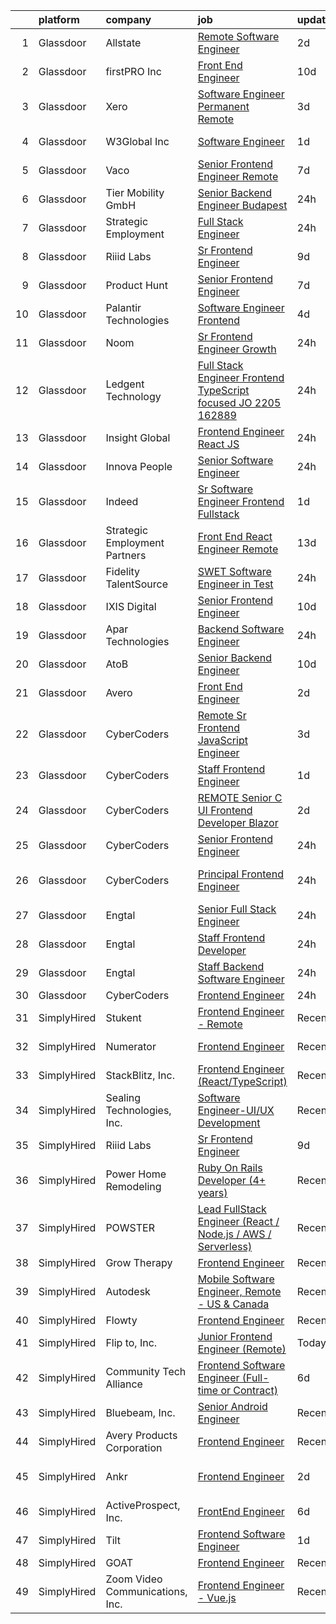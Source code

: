 

|    | platform    | company                         | job                                                                                                                                                                                                                                                                                                                                                                                                                                                                                                                                                                                                                                                                                                                                                                                                                                                                                                                                                                                                                                                                                                                                                                                                                                                                                                                                                                                                                                                                                                            | update_time   | location          |
|---:|:------------|:--------------------------------|:---------------------------------------------------------------------------------------------------------------------------------------------------------------------------------------------------------------------------------------------------------------------------------------------------------------------------------------------------------------------------------------------------------------------------------------------------------------------------------------------------------------------------------------------------------------------------------------------------------------------------------------------------------------------------------------------------------------------------------------------------------------------------------------------------------------------------------------------------------------------------------------------------------------------------------------------------------------------------------------------------------------------------------------------------------------------------------------------------------------------------------------------------------------------------------------------------------------------------------------------------------------------------------------------------------------------------------------------------------------------------------------------------------------------------------------------------------------------------------------------------------------|:--------------|:------------------|
|  1 | Glassdoor   | Allstate                        | [Remote Software Engineer](https://www.glassdoor.com/partner/jobListing.htm?pos=114&ao=1110586&s=58&guid=000001810451d316a95bcf275eb85354&src=GD_JOB_AD&t=SR&vt=w&cs=1_667d8bbe&cb=1653634880633&jobListingId=1007889254344&cpc=FA84DF7EA1EC2398&jrtk=3-0-1g4253kppr174801-1g4253kq8q06h800-f2d9cff2c1f31a60--6NYlbfkN0BLH0BMQoDn-yw6Urt952hBm1JLFZ7WpBxND2cMIOjOqbFVk94wXfJol2fCSe2VsLwB_51w0G0yY_RICBqmWBvdJHnnmZyvV41rdCJgRVTO-WEvZfUBIQeP2N7I0jt6Jfdb-u7TR2lzV80slAujSbU6AkL9BeoBYNIJdDWt2hVEepA6A1Oio6zt6p2Mizyaw3gldUCukIMWFgACfRNidG9RQ3Pa-CvSlSpIAdh292eMmn0DJQhecXAK3tuhyTsECCSliUlQr25TE0DW0a6yXg7XfJoZnbyR6cdugkzZ7-2AlsGYjM0lWvM99MmWttKyDa1iIrwd0WE2LLz43UMYpkQwcn6hIfy1O42O1lzOXlXG7UZ-kFcuLolINfmDS1Z2w01iTARk-QGcU5DKe1tybWa0d4uEfKlnDKp-6WnniIdsWtgu0wfdKyIYj7vvvNHFx8SjMzWVVWminualcVnttE0i8n2ohSnYEy7zbOhRDfxvCHRTCCDxiETiuq_Tts3fY4cpx9fZG52g7Bb1A4VmgVNySZTACngeeCsdk8gi-wm7_Fewtmb788017ItghNpeJ4IdilE_-fHQQ_uKmHdcVCe5WmdpFxpy30B23P8u21sEAJTKH5fBe2WDcckBTlHB8mhBEMrP3eDuTzsp8DDZuhpiwxd8ONDq-xTb37tI2kttOAv8lQR6-H-DQZpuWwO1_9DHNAkfimVwoXgkKvRjfO98Cwe0nL7WpX_ypPfeuutaGV7l0Q8euTBOGK1ZixjFFu8QNYEYR0bdgq_Zq4f3XG9hHH7MT-y69mdjs8H657n3XaTsPEk2FB1rVBEiq9XrYJv_DBLpwzWqavgqm9LmWXBk6MlPZiujeBjFVIsKvmTJto2ekluvc_imeSe50VLB2mYzkT4ov8IAwW1roxqQMUXjfkfQdS2wDMBv1kgEeW_dlcAyzlpxcT5mdvfLstUa_8p55skivF6pzbnvR91SDkUu6RDcvfN9S7bJnobQG7iD07ZbU_ClBWrA4NYLnqbVgSP9FVvz7DicRY1CEFzzPm83Ul5PBSwJ7KCGUXKh9ANn_qa90Il4yfbJtvwFKCDT-UxLF34GMdWq7xbKpdXbdkoVARaz0DLzlzKeNeztB2Ypx_2qOQilKvkk) | 2d            | Northbrook, IL    |
|  2 | Glassdoor   | firstPRO Inc                    | [Front End Engineer](https://www.glassdoor.com/partner/jobListing.htm?pos=128&ao=1110586&s=58&guid=000001810451d316a95bcf275eb85354&src=GD_JOB_AD&t=SR&vt=w&ea=1&cs=1_d0eb1e1e&cb=1653634880637&jobListingId=1007867061618&cpc=8795CF9063CD573D&jrtk=3-0-1g4253kppr174801-1g4253kq8q06h800-77156786e0122ec9--6NYlbfkN0CUiNPx3JJMftrniD84mdXKaxJ3iSjJgJAqzFniN-7X5qfIIbgtbL2t4OMTou7BWJf2MwlHYal03SC4aIDAvpsh-ck1CmW9zciRNcrpHQYa7z9u1OcfrTcuahYK-joZLokKs4VNcLv_k4AoW3cYfjRpWpy8zS7dRdEGPmkw1UTSb-MpuD8VGsvqWCm5oZhjbgtCDicFby8EneUm8onrnAbeSKbxbUH7nCye794p_PDF88Fzpes6Bhh8ryUY49040mHwjRqLKAvgdDSdebS6H1sll_O7xm52AkMGQQMso_XgLjjI4RvpC_MUNT7CjY5Z5bEyHjUVrpgIq16Rni1jRu50lrdZbaJ13pCNd2Fa-3DDEqklHLU_roIryPRsczF1YINUhVlKk7tYeBad4kedUNFeg-KAxYKb67shSijmyMQQB9Og1cWKAxqilZAzm2BcZkwIlS-0Yiuk_fzgOqBSYyu8h-Iw3cFyGkeNaPKnw9LbGmieqigtxRbrSARA1_3ovVo%3D)                                                                                                                                                                                                                                                                                                                                                                                                                                                                                                                                                                                                                                                    | 10d           | Remote            |
|  3 | Glassdoor   | Xero                            | [Software Engineer   Permanent Remote](https://www.glassdoor.com/partner/jobListing.htm?pos=112&ao=1110586&s=58&guid=000001810451d316a95bcf275eb85354&src=GD_JOB_AD&t=SR&vt=w&cs=1_4ed049cf&cb=1653634880632&jobListingId=1007887146274&cpc=56C4EA4A1A191A49&jrtk=3-0-1g4253kppr174801-1g4253kq8q06h800-21556c81f7fd7556--6NYlbfkN0COvs0giDBQSZxCgxtGlP9F2rqb7f8qKMvTQKRfo9Z2aBBfdNwhT-PCbca6Tg6UbeMWXRL_5lF-JiibBcWTZxLcnL0KFh0UYnEDk_rTIg-4dRg9ltVT5V25xiQqmzHHYhOqjb2AE4q-A-D-3BbUMp8-L21aKKsitRekMu4gsqM9LWkig4eArwyZ2s8HYnw_XKGRsLrVIwAszLsf7jymn9CgQp2AhZSpYiZBd9P6mXchoBjanYxbH6pvjeTMAerFHr_TCMlE6LkOliahcMFy1MLpkU6NRaxGnEHfNdEid5ROp4MsbwfjrolUL6LGQzAxsBXixyAk2KgRKuT48qUkZOwRgWxOGi1Gl1AJcWNhAthSEBbiOlxvw1u52FQ-GA9pd2aFZFc2GnDqgimJ5N0500Vc_j_FxH47aRioITY4mGRA9mLecFrvHpoXe2z54hr3rLh0xQXTzlevo-6-D_oTr9DrlBeLI-djgvoI0o6u0ckCd7nuAywAyilebQ2mXCNWht88NFG6QYFEaUzbG48BpUOzHwlqM_0xkuG6zdmzVR2puWiHA4r8KA1i)                                                                                                                                                                                                                                                                                                                                                                                                                                                                                                                                                                                     | 3d            | Denver, CO        |
|  4 | Glassdoor   | W3Global Inc                    | [Software Engineer](https://www.glassdoor.com/partner/jobListing.htm?pos=123&ao=1110586&s=58&guid=000001810451d316a95bcf275eb85354&src=GD_JOB_AD&t=SR&vt=w&ea=1&cs=1_7dce8bb2&cb=1653634880637&jobListingId=1007892565125&cpc=2CAED5C921A5F994&jrtk=3-0-1g4253kppr174801-1g4253kq8q06h800-7e2741ca7e9010fd--6NYlbfkN0DQr0I1mkHTYCHIQl-Z2q2GFo8_WIakD9g7JG9Jpso0F1szWHTNQT333qdHOIIMC5UB4GZbeYJGhCoBN7IknytW2GPAGaC3m2c22zTDKU8Ir7wKW0U9ZU4GBqqQpcIdmYG3wJAg021pgXrgrTUsCiBo_3MyaXbTUPeGpSN793NwkBjbltfMp2Hn0f1RiT_WJSueypJVuHelFHabXMrL93uKOtfNIhYFRv3WD033MAnKj2_zwOj_OuaeQNS_-_Fl7FEVRxiKDLIFUUJYeXzxPdudgyYSHsVX7iQG8W4HOOWZVDKWmRSE0u409YdpSaMzY8KEdZ8nWui5Ghtg1WMBj_lIaMykVCoEZoXp1OAf7O_4GP3DFFBjHuafqYyjpE9N32-wPIu-bxDjYMqmvbJwLHw_4RTrmbFSN4qLhqu7Uzqoj9casWGueKWXroS03XaMJHDdFBOrhhJNBeG7FCaLvC1bHIYvbl_isOGaGPFWF4mDWIm8VlRS0H238St1UDHVuc9lAw8kQNeBQ5xzvwF-84VDDnYz-NCcepsi1LsyZ7h0UW6vXmkCnzrtP3dBFg5zheZmqZG_d2a7zw%3D%3D)                                                                                                                                                                                                                                                                                                                                                                                                                                                                                                                                                                       | 1d            | Cedarhurst, NY    |
|  5 | Glassdoor   | Vaco                            | [Senior Frontend Engineer              Remote](https://www.glassdoor.com/partner/jobListing.htm?pos=129&ao=1110586&s=58&guid=000001810451d316a95bcf275eb85354&src=GD_JOB_AD&t=SR&vt=w&ea=1&cs=1_7e0d2900&cb=1653634880637&jobListingId=1007877076856&cpc=654405A9B1E0A9F5&jrtk=3-0-1g4253kppr174801-1g4253kq8q06h800-ffcb0b422c148dfb--6NYlbfkN0D_sybMACCpf9B-677oK5j6rPldVB6BlrVvFjO_o-GJZbzuF-qh4PxErFUqfUsv_6vc_ROHqxjf6WJLcAFSYUUSRZMnkgaZDQgFHSkYswg7VDy_dNlHXA99qapwedf-6dat3zBLjwa6_a2_iJP4K5ciImKKUw59ZhzQD2JrmMrJNN1ajMcZue21HkP8InYk7LBVAAZR1vrEX_HbTAHQ_g7_ZLxruehhiZ27MeTrh2DFxSZpguVAuT4_l3r5jhKyvVZur5nsLk0ab-taxYIkx6YK7QHbkkHJjjpFXsPKXS2-XaQZP-wXox5jN38fKfi3TDLP50jmz4o_ptkot5N_iFUWzQgpyOxzRb-2U9mKkq96JH27iQw8vaXECM6AI76v4VLRajmtuiJ26nnmP9Qs_GIC_IVrHJSp9aGaTYrGv7FAvLn6Gn9KcWLjqvkVGM-cQIfOqhOS5Fj4nHwW0pBHvai6lfd8FyhUX1ZRMP1ZRKbWb9KMl3cmNC5U3-gisDT_V_7vldQhGcRNMzXlT0FwgbivURflnK9StUPPrTaSm6lYlw%3D%3D)                                                                                                                                                                                                                                                                                                                                                                                                                                                                                                                                                                            | 7d            | Philadelphia, PA  |
|  6 | Glassdoor   | Tier Mobility GmbH              | [ Senior  Backend Engineer   Budapest](https://www.glassdoor.com/partner/jobListing.htm?pos=106&ao=1110586&s=58&guid=000001810451d316a95bcf275eb85354&src=GD_JOB_AD&t=SR&vt=w&cs=1_8b1f97f8&cb=1653634880627&jobListingId=1007894582174&cpc=AC285F3A3ECA6BB0&jrtk=3-0-1g4253kppr174801-1g4253kq8q06h800-8987802aca0f5d91--6NYlbfkN0B_tOCTaLK7pkSv4KMSH0_Ee1gDJXJCRwxGY1FT9VtS2Wh_1GheLFkjGLq78LwEcGMcZ1MgJHJnszmTJn9nhQf34TcfXtvmcFJ0Y_RnJi41K12M9PWYE_Rk82Nt6kg0X26kHEB3Zz6fCKqd7uZeyVHKcm8e3-OS2DvK3UY7HfrjdHoU2DDF0AwuxeAIacKzUpQHuRqryIBiUmLNPqCbMzcyGYC-FasG4_2cIIjU9VGvpqDGMkB70yg1JFPmGQdZB-pRKhpZHawjCJUTpel6diGvTm8bgyXXW30cPWPax35LSqdH6hbwUI4MZu_C0628JPWscWmv4_eU9HuQC023L6iX8ZRKOLotPvV0AlTwVbS_ICMlkrc63vNjAVBDWBr6kXs97oDW39z-v-7OKJHgEEwj2k9S9cpl6b_8MrlLXxfE3gIU3oE87jMx_8Nhk_48tw0LHo9X2zqn0KmIrfzXLQWwAGJWEZhY2wh2o7jhYEl99A%3D%3D)                                                                                                                                                                                                                                                                                                                                                                                                                                                                                                                                                                                                                                                         | 24h           | Remote            |
|  7 | Glassdoor   | Strategic Employment            | [Full Stack Engineer](https://www.glassdoor.com/partner/jobListing.htm?pos=110&ao=1110586&s=58&guid=000001810451d316a95bcf275eb85354&src=GD_JOB_AD&t=SR&vt=w&ea=1&cs=1_3ef97786&cb=1653634880633&jobListingId=1007895992253&cpc=853DEF62E69EE75B&jrtk=3-0-1g4253kppr174801-1g4253kq8q06h800-ecacca16d95da1c8--6NYlbfkN0AmJvK-kzliX9ngpBL6C213C44xp_nCN00t5xNVdbFNqFD-6lPxeDr1CCZGNGSSTfZLXzl6qaAAQqwYqV6VaInT1fjRTsOP0Mc7VVQVUiQQCaqccLytBdZxqL6aMFB75TI-BtHDW1Anrf02MbKSmcnxepHkok4tx9ZawU76FUTGug8NTzBmw5HJx9XiDKoir48ElzCePSSVcScnWhaXQ7yhot2XItrPC9rEFTHzJjZBzQpDRQk0H9W20psRQuEgpvtU_JbeYIQsLCBz3F42WGJVT2R-nrDGVEUe-ylzz2_VtbIQp4BGwvxkEtjH-t-yaqshZDqZis_vWfZsgetgXNjrGScCWqgsS4s4e0Kio59xc6R7I4vDNS0rbwYpaKawae1ms3p5mCP8YG7p4koiUeRjF8GmI0vNTDkAQsIPCCn4zq43fmyeHYeq7P4cds22M8Bjtv4ePMBBsMnsnIFfgqMDgJAWNmd1pBpbvFzhx-skbYR6DKWlYIaIVg_OMGfaWwstZfBczr7QBg%3D%3D)                                                                                                                                                                                                                                                                                                                                                                                                                                                                                                                                                                                                                                     | 24h           | Remote            |
|  8 | Glassdoor   | Riiid Labs                      | [Sr Frontend Engineer](https://www.glassdoor.com/partner/jobListing.htm?pos=101&ao=1110586&s=58&guid=000001810451d316a95bcf275eb85354&src=GD_JOB_AD&t=SR&vt=w&cs=1_5c9ecf1f&cb=1653634880626&jobListingId=1007870526720&cpc=5F003D4E935DF3EC&jrtk=3-0-1g4253kppr174801-1g4253kq8q06h800-df9aa47f7b868d93--6NYlbfkN0BBwaTpmuw6sx5vrDbVpXx3B6-31kMUwOvN3rml1pmz75xrZAMJJCcdxkqXFEKemOFA7lnuyvVojKvSSQzUW6k0R9b1S5kAdkhEQuASWffK1zzsw5D4JMBB8C4RnQBajdx1GAvSD_9bkLsRu6nd8jhprPgDmc7VnXmW9Gid3sMOGSB9yMPmEbs2wDWD0zhS6Iq_lyDv8OT1Fni5M8i4dj659OT7eG50ap154Ij6rid92xvMhd9qBnVKnSSp2ONxwvsxoW3XotOqjMtmkDtyC8afyfefYubbIluSUNeu9tQNrSEqIQLrdC_gmxGnwD0FMDynPipigtke1AlwDIjBeAqNkRu7mtdm5tm26jXcDYcAEojD0Mtb28dJQMhV3I_ImcSqHVF27LXIDFJF4fgwD3y4re4-hpcFm77NNWx9zRHqCuPxlfckjoMpKF2QZdVY7TN79ZASYJjTFeFF6Jj6sRqTMM4_qQ7Xzh0eiEMuAGgioBhXRgvpDACguR1C--kkjEx1Ljut81Bih1cMxeL_aQcaDW2MBX6YhJs%3D)                                                                                                                                                                                                                                                                                                                                                                                                                                                                                                                                                                                                                       | 9d            | Mountain View, CA |
|  9 | Glassdoor   | Product Hunt                    | [Senior Frontend Engineer](https://www.glassdoor.com/partner/jobListing.htm?pos=109&ao=1110586&s=58&guid=000001810451d316a95bcf275eb85354&src=GD_JOB_AD&t=SR&vt=w&ea=1&cs=1_17fc3faa&cb=1653634880627&jobListingId=1007876317612&cpc=CBEBA1A9D941894A&jrtk=3-0-1g4253kppr174801-1g4253kq8q06h800-d37fab7792ee41e1--6NYlbfkN0A67EbyqQZ2m7633xFuWhEzGHB4JWu7JYf7ZqKJexKnq-yfaKCWVo1i9qWPxJ9nq9zj5vaz0CeUgC_lYqFg57GOzecdFsdPG8butMdUUOUAMmAZbYvFem2pzRLPTPBURmNx49bbAgj1FjnU4fsPRLY54n9HlDnu1uvwv499DtZ63jjiH_7pn5Qq7MlQ966hjf-fD2AI5Jbdw8aewU4eJcCy8a9ZSrlxoA6LKWLlM8d8Z2IU2z6tx0V2CeoiUf6KnnU9uVPRo44suA8Qslhufr7NNvkYfLUrCows_z-e32u4D9RRgBTqi2gQzLTt6LwFmF_R5aJA6cTpgsh6kDRbbe5LCQ_ngKtevskaufL3w7N60fn-uMePdeHsDZYXyJojcqGXGuCblX7LJe86YAio9CHXhSwuO3zkPE0UuRN-hSDoqeO6epEkCN8BNV8rD1zWgEmsypBq-iw5Tz5d5BUpvuudeX2QTIw3Q90NQspIdQVFC7SCBaywbkSbWgW3Sq4n0xFXh8S2DOJjQA%3D%3D)                                                                                                                                                                                                                                                                                                                                                                                                                                                                                                                                                                                                                                | 7d            | Remote            |
| 10 | Glassdoor   | Palantir Technologies           | [Software Engineer  Frontend](https://www.glassdoor.com/partner/jobListing.htm?pos=108&ao=1110586&s=58&guid=000001810451d316a95bcf275eb85354&src=GD_JOB_AD&t=SR&vt=w&cs=1_0a3e76d6&cb=1653634880627&jobListingId=1007883541475&cpc=C891152315FA1AD8&jrtk=3-0-1g4253kppr174801-1g4253kq8q06h800-273e9f3b14656abe--6NYlbfkN0Brd2bbJv--kwJLf5E6dthOUocw0FyT9949Kzz66cUevmgVuLUFWYj_raqBL5h1rfYkiErpZpI7bA1Th-KP8usW3q1g83mxynqpfK6Hm4UmS0Hlf_vbKNtIkRuuh_nk5dOxOzBUCV73bu8K7Y5-ZwfWH82C9EmFyhhxSYtxZaTrlZmcZP0BgrCu0XKoNzaEuX2-w3PV144gZ-Z3vgtxOUv_ln4lTeyLHhnL7NS7rXLh54y_0PsLT_RrIOcCaV3QvTuiy6x3iIkR7Ro4UJhMvU7asrODH0AuXKM0ygN7bMUh2in9rVBLFyp1_-vfTr-y1W5MkZQqyBDIMX07qfZ4bErx21neQrOxxbQtZxqnK0p-dVM3QgKg63wzwCxPXEkS_GNJE7JbKSgQT6hfh0JUkqnF2Xuks19SgI_hdZXfveCIzsVnpxx5EgRo)                                                                                                                                                                                                                                                                                                                                                                                                                                                                                                                                                                                                                                                                                                                              | 4d            | Washington, DC    |
| 11 | Glassdoor   | Noom                            | [Sr  Frontend Engineer  Growth](https://www.glassdoor.com/partner/jobListing.htm?pos=102&ao=1110586&s=58&guid=000001810451d316a95bcf275eb85354&src=GD_JOB_AD&t=SR&vt=w&cs=1_a5433b2a&cb=1653634880626&jobListingId=1007896003521&cpc=5075878B7C32FFAE&jrtk=3-0-1g4253kppr174801-1g4253kq8q06h800-6abf2f76668060da--6NYlbfkN0AjMFp_ezpzrHLr4sq-SQAEo_r3J9ONvXwdD9Yq9WI6NaOfd7x-P1oK_R_ZHsHJfudtcRkcb3ryY3xnQMs_Ax2zrt_5k7Kol7Im0RtTQXKnXtOWQfVvhw_9f_eurmI-sOrYp699l-S29UT0olENv6CPBKTb-ubTyoG2PPAUxtZRT01YyeY2I9hYsmtu6KcPwl9Y8VyD9JZFUnPc6sHcytC8Ogmnx0h-HxUNeHcSYQL7w2K8ldGrAdtfq-wYzObMR7Gy8wGSEiyJWkcl_tbokUTkWHXgud-fEBlGC2CB4Q-MX2NMP3altN0we19EbhzGXC51afj7ZyCZcdsxCugYjEB7e9Wok76HqcXCGrkreQg7HaaGajQU6G1_QLwkqykBeRqm7pTwfaRiffRu0kmfQDIErynOYIN14Bcmskv5-XIbKyih2-BxbF3qK-C81GQ9tGfBsF8arGmcOyX6Qv_ATsxGS99et3Fwi1awEZzA-xhSMvOHRTgmjXxu__4XU0PseNG17LAZJ06-IptvLrFMwx963ge6HdBqqgzTl7dk-DIxZJx3siZzhnNXKQEf-0rGIzhjjMpTLIv6ns5zks0UA7ONEy39LXRQUHOOFTT3BYlifW8rsp_Z_pAk43yE4gKDxB2WhhbrbAL7tGydXRi82r3FJIpwcyF1RVpSAhIalTVs6rZckczEymWa4Vt7DZ_JlhbmnzTMaVeS6qb7QxAn_-RXQG9a0zIYoVHUwUj6Yu-6-DqZlAaRzDjafeU-P1WWvJKNaPwY9YmtZ8qmS6UCfC9XulFvjU6nl-vbiQurjW8fZCmsmXa1vy6oOpXDwfg5ur6x40ZUPvhHbfWe4_SneiI4bMYR1ItrZ50_ASblsDKyug%3D%3D)                                                                                                                                                                                                                                                                | 24h           | New York, NY      |
| 12 | Glassdoor   | Ledgent Technology              | [Full Stack Engineer  Frontend TypeScript focused   JO 2205 162889 ](https://www.glassdoor.com/partner/jobListing.htm?pos=117&ao=1110586&s=58&guid=000001810451d316a95bcf275eb85354&src=GD_JOB_AD&t=SR&vt=w&ea=1&cs=1_7f6a307b&cb=1653634880635&jobListingId=1007896019402&cpc=7F6F94E2229B3AB5&jrtk=3-0-1g4253kppr174801-1g4253kq8q06h800-0094c492417deb93--6NYlbfkN0BhfrGGbcblirJ0_oD-V1jJ9SBvie1turFDKTAe6KCgNxcglQf_GDNs19Mxti6n_SomZBeVtJLAEyB-LXZLMRP-gruAUIwUdkPDU_9rSi1DZjgkrp4fVR2uFb_h6dHEwpuGP8p1TyvVAzfUG-2L5cPLVoqCJx7VsvOFmqDODnaKz-hCEU6Kw0RTEv6RKe2TbeZjlrsf3Tz133PKlTqaXjvlfGeFyfAlJDl_49_BQ3m8XgH4prcQzn0Lln20bR-8YjRbDbZYXssRKi58LMk8Utk8MVw1f2vDrXAC4WNErAInRk11aM0MtWnNBkIBqDT-_iti4Sm8GOjj0S-EhbB9-54Yd27DRxsB2t4EUAR5Ov0zIAomIv_vs9WTgq9sf04C1W-xrBZKbggF5yNR0q8PVsueczPmRZKxXtob2xbiqv-ciZxESXoc11Ey1SBPXJ-lyZ6ycziYo7lXTXaUFAOO07R6FhT9y6V9Rb03CITAgTf9vPO-zFRRmX5gCMepBqtv-YZ4WNeo2GNlm14v4o0B9UbRnGG6WlfDLJiMEsxA3icdDUkHP3mbl5nJ--TniGpBXJ44nJyRAgvekYEEZ5LTF81-S98x2nCz39S4p-EkG9oLcE2inKjfnmXU6XFxZq_hMZOWXr3r2V_l70bOwamvAWJv1QgyrvMT2AsuvxMuORksBwWfa6ODjrKEcfvcB91e5Mg%3D)                                                                                                                                                                                                                                                                                                                                                                                                    | 24h           | Irvine, CA        |
| 13 | Glassdoor   | Insight Global                  | [Frontend Engineer   React JS](https://www.glassdoor.com/partner/jobListing.htm?pos=122&ao=1110586&s=58&guid=000001810451d316a95bcf275eb85354&src=GD_JOB_AD&t=SR&vt=w&cs=1_23bec47d&cb=1653634880636&jobListingId=1007895490998&cpc=BCC169F53084E245&jrtk=3-0-1g4253kppr174801-1g4253kq8q06h800-e003b34348cf136b--6NYlbfkN0BKkHZu3wF05EeDimN_p6sYpKCMArvwa95YdH7UpkaBCqc7l59Erwqco_sRwxDtL_uikzL5-BOUHwoN50uibLVVa3F9fQKvE5k38xMiulybiQZddA_sGpjlS7RKqsxCXYiz4LsNOQM0M_owCDtwIQ4fybGoVnpJZi5P-7eFkgay6OOUl3cA2hSmU5Zf6gebYdgGwgPkq2Xy2kDkOdchiauZVoAMyKsYqs6kRdrZ7g43TCeoA_64NkcTa1pO1UPVmkXE8cvDCPtoReII_K11w2-eDhkgA8RriMT6_NK7pA_0kEhUUAHcXUs1PDoQgRNoK54xv01Mp3ezRiJGZ9iB4Es3eIkLyyTpxsqR4r_q9o9rFc0iG9BzK8Q_Zalb4PT1N-kPmdbn_EhxNwxzZu5a5jFN9JhE6STopadKrK_h4JchT7-92IoLtAHBi1MapMVo0Q8GFd-ezixjSnnVKOiDyFiAP37fRbC0NSm9WFivXvmHr0qm7NWRt6lK)                                                                                                                                                                                                                                                                                                                                                                                                                                                                                                                                                                                                                                                             | 24h           | Lafayette, LA     |
| 14 | Glassdoor   | Innova People                   | [Senior Software Engineer](https://www.glassdoor.com/partner/jobListing.htm?pos=103&ao=1110586&s=58&guid=000001810451d316a95bcf275eb85354&src=GD_JOB_AD&t=SR&vt=w&ea=1&cs=1_5fa14728&cb=1653634880627&jobListingId=1007895913902&cpc=4AF433014564FFC7&jrtk=3-0-1g4253kppr174801-1g4253kq8q06h800-8a430699014632a9--6NYlbfkN0CXiONNOVKsCJpvAV6khX5UFRrBBSO2ryTT58yNVr5zFOSWuQeSwaySXN1Uuh1T-gQpO_ZxAztr23G-arj7LrbM_MY7N6ugAWknT3zYU-N0cw-ec0EkX-QoYaKpkxojlYwvnXZu1wYzi4ps2gRTjxYS5JrpBDq7z78YbwXDri6Vw1djJqaAq91yinIbRlDqs3ucKaVS3tKQGXRTetf-uLiULWXYj7CRVcz-Y0fmdRCGkgwDQvW1k8TQlaPwnjqE0EPgofTwYmCXRSbvZamcwdDaYeEaMQF-RXvBnSPmDLWBGSUoJZHo4HabnPTHBBdnjuRfSJ3IkklSFofwO5LeMtfY2Ksph-U-mIZ6Rj_Kr96cgOYlR_idWayfjxV883gabxixFI2IksGxVaj48Wv7Rb68xw3nA-nO-BZT7thaDGEHCQ68C1LgbJJo9T9Vw8__7t6DOi6aw2G1xyByJnVHdFJG709G_xh7mnpHOTpU1UvWYYtgzgr9_3_jj0LiWrBAkqjod9100BgM0Q%3D%3D)                                                                                                                                                                                                                                                                                                                                                                                                                                                                                                                                                                                                                                | 24h           | Portland, OR      |
| 15 | Glassdoor   | Indeed                          | [Sr  Software Engineer  Frontend Fullstack](https://www.glassdoor.com/partner/jobListing.htm?pos=105&ao=1110586&s=58&guid=000001810451d316a95bcf275eb85354&src=GD_JOB_AD&t=SR&vt=w&cs=1_1b5ed735&cb=1653634880627&jobListingId=1007892821943&cpc=9C4F014304452074&jrtk=3-0-1g4253kppr174801-1g4253kq8q06h800-76a698bcde12b914--6NYlbfkN0CiRNM7CVr8YueLFKlzwbFWI0o7IjV438l4sVrvKZ0flpURU_mqoI8E-VxPfg2eTCHghs5O2xwuouG5LO-8D8T9rBYER732dTa79YUN6E5HKSWWWnoDy29onuqxwp7eqUbfBiO9TW3yFy9J0zr1cttwfpbGItLC3xJiO6kdUG9yk0-0VGIJvEUKCN92hTcPmwbak-Qr3xgWhq79G8tHAc-CwvmtUkOdJjtwI8HgK9SNPmdvbc_p3fvW1LxQ_8UniE2uNiEVzQZnJW6dTeJgQwh1qIAU6tY_zX_FtmbaWzFh6YD6EcETS7y_OgVa9ZpqcZ-BbBMx8kdjzRPBywhGHbCLmrEXUU1zsNtAtKhks39pJW9Ibh1d5l7k1LrirZAhllxz-XYAqPlDF8YKbsIci8EjOKqaXSOmYnW0eVaSjH7MnnzK4605v5cJ_4Dbq7FKK0exvaxp_d4DpDzjkX-9B8vc0SnK31u-0D7FPT3YwNiLLgjiUkKp58E5ygQII9U52I-nvddmSlspyMny1yXdnG723IjnTilJRTg%3D)                                                                                                                                                                                                                                                                                                                                                                                                                                                                                                                                                                                                  | 1d            | Seattle, WA       |
| 16 | Glassdoor   | Strategic Employment Partners   | [Front End React Engineer  Remote ](https://www.glassdoor.com/partner/jobListing.htm?pos=124&ao=1110586&s=58&guid=000001810451d316a95bcf275eb85354&src=GD_JOB_AD&t=SR&vt=w&ea=1&cs=1_55be5e8e&cb=1653634880637&jobListingId=1007861334616&cpc=723ADC3DFE402989&jrtk=3-0-1g4253kppr174801-1g4253kq8q06h800-891b062ba8ab788c--6NYlbfkN0AKWvSE4sqLrvmChH3oy7SyLhGz62xmrQXLRHvtrs5R_V_scvcCkW0rvPwzkXppVs--LjUgXDSZIBcnCpX2Sh2BSe6azk0c156ve8-xpwtsdyLVn43Gir3PWyCZSEZmRh7WK13L6X68hZBwvEQj1Nf_vKGchvi21sAVYRFw16HqR6V3JPfVpYDvkd_oP0k64dNnUv1H4Vcbx9qNqfJi0RGuOZJeC7T7PNX-brjTDBBIZL1iEFj-xaTdCdm0l5RmTubGzLmpElHgn4ohR-1izDHe-1qZAMtedH3pPuKQnyVWiNERRL3Yy-d1LPmhWjHNLeyj3uuv8P99qk0AMZYGfejYWE_8CdXqD-JB0jMIbFxJ3xPCv4LcCe9JMgtRxV-Jlgq4lfjtnhbjYgpsEDywmtRAoo8V53l-14P3BNdgqy6LEYyPm3as0tjXcspTZQHeGA2AUbWmVaR-YVGsQEPZdFqDil4ulu5VwATnPmxay9JNPiiC2xSUbCMj_KKGLT-apT98-VBMINyDzw%3D%3D)                                                                                                                                                                                                                                                                                                                                                                                                                                                                                                                                                                                                                       | 13d           | Remote            |
| 17 | Glassdoor   | Fidelity TalentSource           | [SWET Software Engineer in Test](https://www.glassdoor.com/partner/jobListing.htm?pos=118&ao=1110586&s=58&guid=000001810451d316a95bcf275eb85354&src=GD_JOB_AD&t=SR&vt=w&cs=1_8e5c1fa2&cb=1653634880634&jobListingId=1007894595269&cpc=545C0D17DAD7ABB7&jrtk=3-0-1g4253kppr174801-1g4253kq8q06h800-3c331f01b566723e--6NYlbfkN0AoYXfdOe7El6-Ykny_IbMrQLc_ftZ75MJybi-dJXWXjsCzoyCJRRBVlF9fO0cfHB9IBwyP9dMPuuQ5f9Jw7HGUSYsa1FPIfG4sMkHjYp4tq1zr2pkgc_I9MIQVvK0NUzbPeqIbhVQ-mHMtCFObYuVnCngU99MzQRL1hKj8IllUkotTyqKTjcciRWqp_HvVEx_-c2wEgKW9dAWUvqmJQf3Goggrb6eCv1rTR0shIGhfBl9WG30JDGLH8rE9_yVuQrgC4hFs9OQcsNtQ_lucXhbuYfwPd0rycyiC_JIpmUNw_MXdszeH13Lsfv5g2w6T8XWJIZUnhHnMRIg3IRGt5nkSm9Bc8tniCN3Ohy8cHfcs6EoKzhgZqJVoML5f11v4lmyNTysy_l7K8CjqFF-Fl1NIs6kVlF_i3oIBBxJteT-ECfxywChXWKKnyAv2ZQKB4bohlWZG_5lxQcVJ8WUZAYrt4TELrngNvhlYJ7dGqYCLkzTL_qgAEIhgrJaPDBNmbZKuXkcHhERmxg%3D%3D)                                                                                                                                                                                                                                                                                                                                                                                                                                                                                                                                                                                                                               | 24h           | Jersey City, NJ   |
| 18 | Glassdoor   | IXIS Digital                    | [Senior Frontend Engineer](https://www.glassdoor.com/partner/jobListing.htm?pos=104&ao=1110586&s=58&guid=000001810451d316a95bcf275eb85354&src=GD_JOB_AD&t=SR&vt=w&ea=1&cs=1_fdc2adbb&cb=1653634880627&jobListingId=1007867007481&cpc=3164FDD6030E246B&jrtk=3-0-1g4253kppr174801-1g4253kq8q06h800-d7a142f088d18863--6NYlbfkN0C9RNTYh2QLXW3AYe2B6pfxMMDG5gePrby8-GaGriTXysqbDvrk3QK8qHwhugIHaB-zDD3fAJ7fIFUhhgfIiSXVHf7syBfbm_FVjSoCKM-GCp30pirEEod0EIyOiSk7zsPpUziRZXVtJoFvm0yqVu0KPQZmnrKyvh6XUORLeVKQy-VnEpJy3D_GrKLQ58D1brivWfLNxhaJTqRphxZR4ExjEVxYa1DvMeGsOFgj0Ag4jie2aSB9Kv2xHbhiE2eapAPkD2rzfGkKyLCaBZg2fwXajcIl2mJIKVRQ0rJRiAqsWiKtgFzLa3iqsfhPvWU9zpuBASvQTSk5TFLbCtnmvJ7UWzcPn-hRBanzbTkSy55qtPTFZfhFBwqDYgsPTCO9ud2_PrC0g-TZZeKzku7vERmOiumr9Co9QIanA9FDeazQ0PEqmcWntJHYV6T4QrfsSLj-Zhnd7bVf_ibC5DEnmP7cIXBpjeCmr9WH2e_TWq6sm1mCIut1_Odim1ijNSA52KsloFRoIYwrUQ%3D%3D)                                                                                                                                                                                                                                                                                                                                                                                                                                                                                                                                                                                                                                | 10d           | Remote            |
| 19 | Glassdoor   | Apar Technologies               | [Backend Software Engineer](https://www.glassdoor.com/partner/jobListing.htm?pos=111&ao=1110586&s=58&guid=000001810451d316a95bcf275eb85354&src=GD_JOB_AD&t=SR&vt=w&ea=1&cs=1_aa6a5069&cb=1653634880633&jobListingId=1007895526243&cpc=723ADC3DFE402989&jrtk=3-0-1g4253kppr174801-1g4253kq8q06h800-26429be8653fd882--6NYlbfkN0C1Dpw8Rhu77RscEVOinG1ErqtJRJRqfU5OzMjV_FWFa_ZWy2GFhL2ZMnol1uMrhJLqbEvTu_S9LlmlVkdkyf7h0aiiAcjxpIOc2ctuH1xI-2xDu14VUbpejGRLGKnxZtn7O0xSx8i8PgEX_6tVLRGYQAWyA3BXLlevMfZQhUYOx-Da4y1L2_qJle0lPgbi8CMhNrNqTLu-3y__xvvnOya22yfqCbugaCS3x0mSMpWvRJUVMnqZb3jm3N9Fd7buzdRkBzi0RnxvXZH-Z4cToycxRnJEct7A0kYVD6AkqwU3cXON2mmnX30gWia1BIKrSN0EMu8jvd-2ygZoeYhKQNMQ_UHLKla2LdHFh2z6Wpg_4wQUKYd7h9HM7dg8oqmoQ3_tZmBnNL5H0glMub8mv5bo_hdrhnqXUV52A7zdnRoWnVsX6YMhNfG7VOyMgfONvNa3GsxG-VD0g3WLBhmoaxLicqAb5ScknVJJtzRtAj1gWRmVDg9QMy3fTI7tZFYT6TkfUMJ0Bf0Ecw%3D%3D)                                                                                                                                                                                                                                                                                                                                                                                                                                                                                                                                                                                                                               | 24h           | San Jose, CA      |
| 20 | Glassdoor   | AtoB                            | [Senior Backend Engineer](https://www.glassdoor.com/partner/jobListing.htm?pos=113&ao=1110586&s=58&guid=000001810451d316a95bcf275eb85354&src=GD_JOB_AD&t=SR&vt=w&ea=1&cs=1_c75b2309&cb=1653634880633&jobListingId=1007866686558&cpc=A938E184CF850189&jrtk=3-0-1g4253kppr174801-1g4253kq8q06h800-36ab298882b15723--6NYlbfkN0A67EbyqQZ2m7633xFuWhEzGHB4JWu7JYf7ZqKJexKnq-yfaKCWVo1iD-yMWIZE8ZWpZaZdWuuYaUy2wGT09bwDYxE6Fq52x0FSQ8OGuzmdGxPwhhllJhdhWwHTUs6eWivyvv775ya4qH1Qlp-c_wyISRkTeu4t6VUmr9pnpmhhdJ514i-F_cXIfiOBWHdafBm-ZGmx37fpxMn-OsI_lr00S6DS1FOWybKZEi-Y-7wasAU-gihPtm58j6Zu9AKdhvEYRQh01KymBaHvJhKOzFTzoYHz3p22Bo4F7YNK6heVRLNvLSnIj4_TwIRxH_wVGZlo_usKyZn4FhSKOwXAtIpFTNNp_ffVE0d126Y-9E0MOVJ_Gc9fwYNJK3GoLkFByKZb2zGyasNkVJk-0FvXMwQqZH4Vhewx2b1tPU1E6BzHkfCPP98KSbwsit8nXdmoRaDV2MdR0ejHHnX-es8iEJJQPHOfmw1GCPr_uPdiM57hb2nQvE4uljS8k6Vv7l31q7rwECo7V08RrQ%3D%3D)                                                                                                                                                                                                                                                                                                                                                                                                                                                                                                                                                                                                                                 | 10d           | Remote            |
| 21 | Glassdoor   | Avero                           | [Front End Engineer](https://www.glassdoor.com/partner/jobListing.htm?pos=107&ao=1110586&s=58&guid=000001810451d316a95bcf275eb85354&src=GD_JOB_AD&t=SR&vt=w&ea=1&cs=1_cbe6cff8&cb=1653634880627&jobListingId=1007889206427&cpc=451933188B21919D&jrtk=3-0-1g4253kppr174801-1g4253kq8q06h800-4191c9525df1b341--6NYlbfkN0AA9chliNx5rWKKbiIv082fEm27pTRfVI6fXGU9QTVHsN3ALj3C8fadenqNp5BGkG9TDOdusQsVgW5FS1WaE0B9uhIRoAV7PIaGWyp2MR-oeiXIaiInV5V3EYJZiXV58rSlprSgflrl2uoGUIl4dnKugLoACecWXvC5-a1KTmzPlLL0NzKvnIcMTsusbuE5wY5DtWDwXDrLLosvUmrafkOakP8IPSv-ETkRaFaStsSte2ay7DzIZXcKMdnJX-3KeUJDUzAy7iBKeUSVT3SsLr__YkdPY8cECJAklr-w_SBkV0kM_KCohzbBsLsoaZ1fUwK3adXsnHm5fyFeLetseQUriihPuACam4dfPd7up7DxfV2ISlHgA3ZRESu2eKnhHn-PfuZOoJDQgVyPWVd65Nn8_tfb_JSnHX2x1DztTQPNApUbmrvTXgSQOMI6Pkn7ZiTCN9MDlPv8DASHD3ZNiwWOAnsGBvnQz2Qtr4rbrx5bNI7o85Qr1TUNy0qXu4T2v9o%3D)                                                                                                                                                                                                                                                                                                                                                                                                                                                                                                                                                                                                                                                    | 2d            | Remote            |
| 22 | Glassdoor   | CyberCoders                     | [Remote Sr Frontend JavaScript Engineer](https://www.glassdoor.com/partner/jobListing.htm?pos=127&ao=1110586&s=58&guid=000001810451d316a95bcf275eb85354&src=GD_JOB_AD&t=SR&vt=w&ea=1&cs=1_fe050c6b&cb=1653634880637&jobListingId=1007886407118&cpc=F4EED0218A761C36&jrtk=3-0-1g4253kppr174801-1g4253kq8q06h800-835d355809a84a11--6NYlbfkN0CpFJQzrgRR8WqXWK1qKKEqALWJw739KlKqr2H-MSI4eoBlI4EFrmor2FYZMP3muM2SfiZQKtD6ZqU-_--dR8MNIxHGDA0TF5tRYZW-1D-Av2OqmE_oNuzecYBwH97YW6bOcA0PzjvRb2mLSUTCkRjSgd5C1bbZQrm6g4xleNLRlU_oaD7knsZhuguKMhmphoF8_op7MwL9B6dPCH65mkHKClbs0jeva6DxNmGqrtBS1JEIaRFY5FzaehfXNUhecHKLKF5M-NCVLkD6Xf1fui1Nh0lbvCT-AzURGdVC43CPpC0sbFzyDwIveiHYB2LRQBG9JC98o8diDcUzyDH5CAW2OJxO7FXXvUBfGM42ag0nZO_QBsDf8Lr1QzLfa0jXMaumTqBNqhWUW4auZm4gjk42pE64sv2peNzNXApDYLB0cCKVO1iLZ1FbIB31oBWGpCLGeJTZSKGI1nXy_YtRX9di2ey0jz2DJaDIpc4BSJFbC3JiRW_kdUjftQGhji9xiCNlscPxsmzj7ss6R_YTZHqdW2Gh-oqop29A4llITtMMWuEkIeO96JmBD1KuYxqRDc2-nkih7KNtRRALnyLGPewMPrxKvhKniD53AUza-MBAjYNLZXkAIDYtG5UfVOwrmLql12u4u6QOzusQ3rgcI5fieHj6OYWJb1Xf7BXKNIMgEq1MUWkEc1qBu35p8dYngfZblRDcjdGOt7cbs8syVPWuFN08LPMCVxZaqfOpNQf1bOC5oJXIoTRs-u7l9HcdNUNp2WTF2FTLOkS7dDHmemJR0Ap5iCBKugw2r0e9Ot2IF8klI4SOAnF5YNEWS5FbBD-8nNBfwmjIfA5fkdw8xytZml7aco4ajZXTjCWCAL59aLVqQnqzv3GqOe1SDYOZt7DLM19FFjm5IijZ2LlZg3VeoT3hi_dnjDTRjE9EI2SYDxFt65XlVt_-vHeeA0NXLY63hbo-f5zeb9bojlARQgq3Q7Z1tbi35fE%3D)                                                                                                                                | 3d            | Lehi, UT          |
| 23 | Glassdoor   | CyberCoders                     | [Staff Frontend Engineer](https://www.glassdoor.com/partner/jobListing.htm?pos=125&ao=1110586&s=58&guid=000001810451d316a95bcf275eb85354&src=GD_JOB_AD&t=SR&vt=w&ea=1&cs=1_6d7c28c1&cb=1653634880637&jobListingId=1007893278325&cpc=47CFDC01B3F81FAC&jrtk=3-0-1g4253kppr174801-1g4253kq8q06h800-edbf12e235bf6c58--6NYlbfkN0CpFJQzrgRR8WqXWK1qKKEqALWJw739KlKqr2H-MSI4eoBlI4EFrmor2FYZMP3muM0vXWWUvLFvKkNBqXaI6Mi7TUDlsYGx9R--28Msdmyyt3rO-cFTEn1YL60ejmuw2ph_TJfZOunjGvoM_wVLSg4weerucsAs7LZLZeDG2PvI4_4Aj5VNiae9H5Zx9UDiSEoMqtFumrXN-fbwjjlViranljRijOsjREj0DH4DpKz5XYs1kRLc-1cF-1YDgJo5tB8nl5NkOCAiAB4N9QP14qPPNPSZWPmXaYJjnuxivhST4LIctt0Yi_tEl9LP1liwMP6VVXscpT1YE8VQ7hNJn975qwogjL9xK5ZGy2dSYY3HR9EbMV-lTdM6sWv0LPG4u78ZPp48VaS-NgeJhJeUX0GGhqZHcnakYLrg3G0SS6Ada-vvpon_wVna4b-Pf42qhX-DcZuc0Y8bZiMOt_M1cirjl8B-ZP1ijVpanR93L1eBLQj_FphBRngiP4R2NQdShHmByqynv56UVChDmu3r0L7jmTlo1uvGSQBw3qwYGK7ILBIvrDoSlVLtOq7m-DrVXFRBxetOU5OEErqDM6_DrRZakKRJNfH7fdt1_nv86aDKq0kaBkQHdEZ4JBFPq8OdK1CVRxJXv0Ceu3rkOwj1TeFSpUGtuhoIYDctJqRjMdi3s3-D494Z354YfM0RGRXktYsVmXawYdFpUWh89S-0Ysa_khP_IRjc-vfiO-Vt_nwbVkhUi7icdWbQwoMcnD98EsATSsT0Tqlk6v6DFjShQBtBB3QgREyy3SJIzj9InFTgHsMl6dXyAleHCo_rShOni4yK9PLs0KDpd-jBaVLXPKt3ZZom5pLNNg5tbMV3HfilzBpYsPuySe1wFD_0X8StFEEJQCocxVTDkZw4hcEa-APvTtJ_yHYTyt2Nmt00F3KH7zMkso-sbR4KacpuD3TtB8BegoXGi_Dvhct62NiameHM2DD2awbx2GIisiHjc1GyEzKiZPg2JBL4)                                                                                                                             | 1d            | Washington, DC    |
| 24 | Glassdoor   | CyberCoders                     | [REMOTE Senior C  UI Frontend Developer   Blazor](https://www.glassdoor.com/partner/jobListing.htm?pos=130&ao=1110586&s=58&guid=000001810451d316a95bcf275eb85354&src=GD_JOB_AD&t=SR&vt=w&ea=1&cs=1_965bdf9c&cb=1653634880638&jobListingId=1007889346431&cpc=FB7E4A1762AE5BEC&jrtk=3-0-1g4253kppr174801-1g4253kq8q06h800-0959c8cd2ef038e5--6NYlbfkN0CpFJQzrgRR8WqXWK1qKKEqALWJw739KlKqr2H-MSI4eoBlI4EFrmor2FYZMP3muM3q8CJThxyMk5nWjFTLF19lL_wJxvADWthyil12TkuPHdLJDzyYb0C9mRySaoaYBCFq6rln9ld_oHJubrccHPn1jgSkJRSoHnr8YF3eH_JXwJM1kpMRWeDMTYKbldFycrulcBcJy2i50lYxC_uDrQ6dEyOwspejrf_qa505ku4XTSiM5gGFxAJLEtH7TyISoYMu8Asq19CGhJ9Ai2UoSYKSfoNGpJjCkdnWQITfxEE7B9YQ32gdGYFcJFrU_D9Q3K4BI5kykV9jBaKGOJSJZdDXcktmd85EcSwWJDaghbHJCXVOAeX_bYZV_YMI4S-6JAhqveD5DAytLogS_Z4YnGcbzrSKaqyXAX7OH-KXuLk3dupMPmaQuak-IjuynKoE8YbGzcsQKwIPTuN4Q8L7Ij5yfkAzR7Qh57pLt8NnrXALDbICJOnD0jmz0Tl8nqAUlJU9q731KECizGJARLjNHctWXqmPXAoZwVtgo4KErEyXQ4TEJukmdfGXatgeR49EKyVOXTKECha85iBgEPM8UXXxmbSvZ5H_j3UF43UXMJhQfgudYpF9AZ9R93ybxfmWfuFWrU3PSWueL_iYy2TB62uOl9e2xc0mv5G9pM53NcBp_6_QpyhGkn9iTtvOLzjg9tM1FvtCLq-DKDkr-nHr19HZyYRgVTq_DzW5EIM4Pkt2eB_lw-HUf9Ew8XOq0Mm8TDxjuLHWqyKPcr3MQ-Is1rDm95Ar7_v0V-lEHAk8Iq9yXhgZjLgiF0vQ1CBeNFF5V03iOGG2tuD127wlIYBgPQ1LmBFEAlEKyhxclc-J3qmoMTR5lNzjLcL7GhsnwLZmmu4W85ke25_blClgJHZYLs20xAKSX6Zv3SoWXVivtheLF-4YmuM85k-a8_4aG3bdbr2KJf_PGHMd0gxliQoJeA1zjnltbntUrFQ%3D)                                                                                                                       | 2d            | Chicago, IL       |
| 25 | Glassdoor   | CyberCoders                     | [Senior Frontend Engineer](https://www.glassdoor.com/partner/jobListing.htm?pos=120&ao=1110586&s=58&guid=000001810451d316a95bcf275eb85354&src=GD_JOB_AD&t=SR&vt=w&ea=1&cs=1_70a7dd7d&cb=1653634880636&jobListingId=1007896025859&cpc=32EE424DE2B657EB&jrtk=3-0-1g4253kppr174801-1g4253kq8q06h800-7b40f240ed23d7a9--6NYlbfkN0CpFJQzrgRR8WqXWK1qKKEqALWJw739KlKqr2H-MSI4eoBlI4EFrmor2FYZMP3muM3RHP4iO-l3HOHl1p_ZzF-dhkOe7eaPJJuJKqYtWSCLH3KHNh9_Ai-XX7wvL_zGHRh6akHfcAzydUmLsniNjmoxWO-cDfn9oxnonKfHMG9et8r8K8SPKJQ3BrMEkSzHcn4es-rjTYs7yap2kvC53Se2oNjYF_4TREn-koxfodsm4HIkU-NuQWsd678acnxRsDfHUw2fRg8THG7BemYGYK95eoI4CuRVFCyQtfEuG7JJq-rnJSnttzz6UcdLKu4QCrISLg4HyRiRSv7IzRtNq-ri07Ch4K1J_x1giHeBMNXk1Nh_dIYsreoCmF7oyqdWOp6C0z3zzCXzyGzME8NDgBqIHJV3tKhrsuRWTJRioShnYjTCnBbofsZtETaayp207pOVPwPI2OytTOZpUoY-DBbqmQmifXZtS3lD1VNnL2qhHajcx-fYl7fcLbORy94tfdFNubMQdQsxlaU6DZYmv5mxkiejqCQ_AiC-MisrwUTjnOLzYCp4l08D8wZTm2QZtLHgyZmm6YtbKGQyP61dF96P0fQ5S_x9TuttuP1Uy3UQDDpJEvDXZjFSNACXpL1kv4SLG-1TXpMQ20WpUZbUa8gu-oWOohWG_sxRqF8NtAYLHB2_XbZ68fKgTEwChQBPauMQzwXd9e_sm9DcA9qRlzKOtBt_NZE-ZLBNBxoLfEmX23bs2ibD5nbVAVuoWyi4g1O6ou9OP6x1FShtZuzSjT7S8rfIIgylOJd31BB8b496XPdcnz4Q3cqcJq3BHrg1sxUM0eoh12gRLVyUnseJp0NwYNdKLXY3N8kvPn1SeMcW2ziS59z8mVpR_bwc6A_niK0vJpjbmEkACAQK8lhY2O1u18XQaT0KDDTVNqSHsS-e8yMpQgy38u4Pz9nLFEHGL1zBWwYwpNggR8Hi1hXx2aCcN7kOfsuxNQp88XLuMKoLJKcQs3VjtfaK_gdA_FrhliU%3D)                                                                                                              | 24h           | Los Angeles, CA   |
| 26 | Glassdoor   | CyberCoders                     | [Principal Frontend Engineer](https://www.glassdoor.com/partner/jobListing.htm?pos=119&ao=1110586&s=58&guid=000001810451d316a95bcf275eb85354&src=GD_JOB_AD&t=SR&vt=w&ea=1&cs=1_e318b4fb&cb=1653634880636&jobListingId=1007896025747&cpc=F4EED0218A761C36&jrtk=3-0-1g4253kppr174801-1g4253kq8q06h800-f8e5f995fb62f805--6NYlbfkN0CpFJQzrgRR8WqXWK1qKKEqALWJw739KlKqr2H-MSI4eoBlI4EFrmor2FYZMP3muM3RHP4iO-l3HJe5wo2_pTx0GfAYfSrsupXnBRJOWu7D0TXQnSV-Oo5A2d8egfNpJs7oPs7e3XEDwKTPHlxw7PP65uP8P6u9ATKIRRJ8Z0stO8Swztv1MFtflK3_1cfLRFjrJE7SyxyRNOFC6DVl-cvZgXJpa8pT9aZJUb4SDwHvgoxzS0i9wteJp7P4f8R8WcHB9D5tBI5I7Tb3xcXcfC0Y6-ejWPZC8_wHUeB2VD8x_w43PdLIy90rAKLLjibU2Xur_QsnwbWoe9zcMaX_aQp2yx4QJZ3VLrDz7FNWOLGlmoHvQvWuExU9b5TSA-VQ_cI-FPdPtLtc-3sVWOcbdV3nExTc6AZLwu81VDFMfLJF5Z83vyKM3pY8JshBvFgwezbdTDfe0yC4b_KpH61B0PBzV4QdcME6iyS527mDL9sBVM_IM0hfh51vk54-9De_wDTH1K6GjSNJ6tdCxkgkCrt5gOD2x2IJjrfEpaBOdIEzM0N5oiZ9kAMV4qGtbZlC9_eQfgr300il4mFA-elFLooYW8rhcExLINls01CzkUudZ6k9PM680Fk3G9g0FaTHBmWLaoItHBep_b_tYA9U7piHs0BiQYJ9_90hhsH6c0tGEanA1hK6an4YNKrI6OANj5-vkB1xVHWsZlgyLv_7gOhOxveWMw1hXhdpc-ymqsDhJHAnMiq1Wush_oi9HAryEn7sWJx61OftFgn14N_w8EfocgzMcRmxTTOueBrsU7u-rHMj954wlJbK-IkAzNTuX6I1XlqVSD24k0VgaWfrJHQkljebQzxcSKn_8Jx2knEapHq4yJEmcWts_ALu417xGxsmiEMiwsdQlM1xzGGORYyXAyx6dceE5S9IGy6LvR6J0WEYqvEhYVuwxFXbGfZC4iQROxrWMfxMfAsRxtgq5aL2lioZo4S3F8oRCq5PEUjIaA%3D%3D)                                                                                                                             | 24h           | San Francisco, CA |
| 27 | Glassdoor   | Engtal                          | [Senior Full Stack Engineer](https://www.glassdoor.com/partner/jobListing.htm?pos=126&ao=1110586&s=58&guid=000001810451d316a95bcf275eb85354&src=GD_JOB_AD&t=SR&vt=w&ea=1&cs=1_ede4254c&cb=1653634880637&jobListingId=1007895568462&cpc=FA84DF7EA1EC2398&jrtk=3-0-1g4253kppr174801-1g4253kq8q06h800-f86c0782e8ef867b--6NYlbfkN0B7Z8t6fEMDh_BTkcJVPNJicKvZQEBTy5HSwyHa20ewqmyfWNXjNsfvmtdqiCQm-ExqX95UGlPwKa3GNqcpP8_55NZVFf7fz6MSgTZfvJ0oBOkchZgfnpqZ6l5l9GeijRUTta1jHlEXmQ73UPj25BGbG2hYUNwYC9Alhz3krEZKDknzE_wvwsMHsuXrNBaxBt5yUeCuxJbxIyR91POQhHv_eSRbep8a4BPMn40dLo_0diOZhwG45gZcV77hmQzuk5vn6E38lYX_8lQOHSxdVCuG-LseWQszlR7kG8ER8O2PAojGHdFgcvPU1VbROcc7gqVGYbb_XSgW_GIh-Kni3JIEw83v4gHt_RrEkLgIzzlwOpUzgiWgEFZLxgnQQr95B1vZF3np-wz7h92G-Oqk7H5Y3e1nwkkkepOKLCmPlQGNFEtvudgRpSl8MYF8BFfiT71pZmcxSV_Zlf5FUpamt1g2G0evPzh-uhJ82RtW7a75f4T5Wx0xRHlZW4VTPM7g5-IDwX9kSPVqVFmPzzLXEJlc)                                                                                                                                                                                                                                                                                                                                                                                                                                                                                                                                                                                                                          | 24h           | Remote            |
| 28 | Glassdoor   | Engtal                          | [Staff Frontend Developer](https://www.glassdoor.com/partner/jobListing.htm?pos=116&ao=1110586&s=58&guid=000001810451d316a95bcf275eb85354&src=GD_JOB_AD&t=SR&vt=w&ea=1&cs=1_3e110598&cb=1653634880633&jobListingId=1007895583732&cpc=FA84DF7EA1EC2398&jrtk=3-0-1g4253kppr174801-1g4253kq8q06h800-07e1ce09b08593ae--6NYlbfkN0B7Z8t6fEMDh_BTkcJVPNJicKvZQEBTy5HSwyHa20ewqmyfWNXjNsfvmtdqiCQm-ExqX95UGlPwKTpQByrq7gZYB3yl5xrtdWHE9GhcZz4BjYdyMuZLIDpG0991FBHeGVzBpFBwXN5c4zAe8b47hbNNlEN-vu4PMMIP9z8YjrxI4vIwUZWKRKGLwlaQ3_gaVEYyXlYN8CAR6WdTGs1HGMSaP5HlXxSLFI_p2fWFoo5rMgyJ3eJ1z8O-QQVRJ3LFRaPCxEAcvHwkNxiorJBwU-hXRa9WXvHiskm2nNaKy_YtdbygO7S38zckDAb-ZYmgl6ZFyk6XsEBhlkMmXfnYHL5MtUULMAvsxC1gLRDV8NANeHFeRXninRK7WPEQ_urpZJ0EaN5CE947qhAq7v1tOV_3nuRjEC6-rcM4FG3rggvkgfHRe4wcFTA6oXlMRr6O1XmjhjxGsPhvMHaJlLnu36GAN8yljhAiE9c3cSpRiDmCUbiqK9WiI8JXd4Zz6yadkXE42QeOGebogNyhCrtiEP5-)                                                                                                                                                                                                                                                                                                                                                                                                                                                                                                                                                                                                                            | 24h           | Remote            |
| 29 | Glassdoor   | Engtal                          | [Staff Backend Software Engineer](https://www.glassdoor.com/partner/jobListing.htm?pos=115&ao=1110586&s=58&guid=000001810451d316a95bcf275eb85354&src=GD_JOB_AD&t=SR&vt=w&ea=1&cs=1_1417395d&cb=1653634880633&jobListingId=1007896431507&cpc=0C139D4CAD5A6DB2&jrtk=3-0-1g4253kppr174801-1g4253kq8q06h800-5b6c26e44825e38b--6NYlbfkN0B7Z8t6fEMDh_BTkcJVPNJicKvZQEBTy5HSwyHa20ewqmyfWNXjNsfvmtdqiCQm-EwqN_oxMGLMFKmjnUsA6YTTjve82gYVn__EcXvIBcvrEs_plV7NhLTGNaEiumxPxCs32U_tkGkH3DrKds7Ehjyuqv9BxTaR0tut7YsidhuezWmS9eND00yOj5cPTp0R9Hx6nXpQJmDhFlKLZm_aCi03qjq4dls2hvNDMqhglHlzothewKgWcU1V0SIK1bicyS25cJb7vYfKwk5gnCBjtRaQI9nGoPUApuzsCJk-1kxHgg38xHgs6emFo0Yux9JlH_yKDkg-UKRO1OxjHG2ZqSTUguEI7WqG9WXz2A43sbQuGGzrkcef41mAi34sDyuIH__uDTIqXmKCFjuWR7D3ajvMjAWC5hirV0XXgx32ul2ajHKctSxQbcACR1qS-VPEpgmGw0XEip46TW1JiaC4Jt_bM68AdpzEqQNuGVGpcks1ZhGA5LbWkkuvy_V_6WKwrA0gF7IhWIhpSQ%3D%3D)                                                                                                                                                                                                                                                                                                                                                                                                                                                                                                                                                                                                                         | 24h           | Remote            |
| 30 | Glassdoor   | CyberCoders                     | [Frontend Engineer](https://www.glassdoor.com/partner/jobListing.htm?pos=121&ao=1110586&s=58&guid=000001810451d316a95bcf275eb85354&src=GD_JOB_AD&t=SR&vt=w&ea=1&cs=1_a5744e92&cb=1653634880637&jobListingId=1007896026454&cpc=32EE424DE2B657EB&jrtk=3-0-1g4253kppr174801-1g4253kq8q06h800-c674be2d188e656b--6NYlbfkN0CpFJQzrgRR8WqXWK1qKKEqALWJw739KlKqr2H-MSI4eoBlI4EFrmor2FYZMP3muM3RHP4iO-l3HJx8NWE1tziqGNFxJMSFMrzHRj65Q5bdZ56fO98Ix0kImU2kkITHb2H-WXlFFmPA0wq2WyALzREhzOkCkNyk4AtuaIueP3-JKnZHw9cMMJXUApDT_PuE600plEjKf0wn2DGxDf_qVkiGMBVD-0EBrUDmxAzHoGNrOMzvsgTNjwj50J7Ors9yFLbYIRQhduEGY4SK3SXKD7QS0HldomdFQEVQ7cJYUmC1tdPbLGjz2tR9dIhvIVsd8b4z4gqpxokjJHw-sBicIdJi0eHzUMDbI1sj3s-GiyZko1QbxKuLEBtzvMdmD9N7GIT4q4bU_CL51vt95kvAC9e0yA8J1oyqF5_1Jtuj-rCbpgSaGnwqWVhUpAbEbNuPFr0Xz0bxlRLXRMjt5sVQ9yKj4SwJ5DCro2Z0Mld3zIMebKbAygKOxWORTZyQ46qSppf9bypElNT62o82SIbTNRyH3CE-vdPo8kJoTfn-w9YUHi_3t1L4PNvQw8ms3QVcbBiXuNAg7sZiy3ziGdb-nl6wwZ_m49ABXyo8zWryPQjrPac4CW8Hpg_CBnjgk24RnVA5WtvX5ampWOtvKtc-VnMTCgabtpR3w1XzhJzgAOhEQm7oDIaXHOk4pFL8g3Ypm558OuiJQ4YR17Wt2BsOZ0sVZ1Iigl5jnra3MQvmhoBxqOX68TBZrkmbsbVRE1Dqy-v-MmvM95c8jQ8lLHmR_bROCw7Wx5Yvi1zGzctgVYDHV_6TzHGE1X46z6bvODMJhrRm3WWtIu2XsqbOZlzDCC8l3QXTDkJyPaSVtCjRdIrViG-h5or0QI-2MW9DS3KTxQ3Lemhl4ssHEGQYYz34CcU7sEGnAe8rQ00i5Q-RoF1Bl9lRIDc7TbnPxXSINMDZUo-DO52vRlbqlE9ZXfZFS5BrnKLL5lhMn8Q1mcKVvsrxbcRSjoGSYIQeP5LQ_hB9M0CH9Am6gBKmnA%3D%3D)                                                                                                       | 24h           | Dallas, TX        |
| 31 | SimplyHired | Stukent                         | [Frontend Engineer - Remote](https://www.simplyhired.com/job/sIQ_eGIAo7QnMeLMFekacBjNLNrLzd4GD3bs7swgJnI0fRqnfyoV6Q?q=frontend+engineer)                                                                                                                                                                                                                                                                                                                                                                                                                                                                                                                                                                                                                                                                                                                                                                                                                                                                                                                                                                                                                                                                                                                                                                                                                                                                                                                                                                       | Recently      | Idaho Falls, ID   |
| 32 | SimplyHired | Numerator                       | [Frontend Engineer](https://www.simplyhired.com/job/5lGN8tKLylrZ1oH-dDuwUHADQINOh9VuTPnFFqPyfwyHtrtsAsvJoQ?q=frontend+engineer)                                                                                                                                                                                                                                                                                                                                                                                                                                                                                                                                                                                                                                                                                                                                                                                                                                                                                                                                                                                                                                                                                                                                                                                                                                                                                                                                                                                | Recently      | United States     |
| 33 | SimplyHired | StackBlitz, Inc.                | [Frontend Engineer (React/TypeScript)](https://www.simplyhired.com/job/PHTAD8l1d1wY_qyZtZh2ELDAb-VRZyw7yxuMwctqWk8il2EG0-AbmQ?q=frontend+engineer)                                                                                                                                                                                                                                                                                                                                                                                                                                                                                                                                                                                                                                                                                                                                                                                                                                                                                                                                                                                                                                                                                                                                                                                                                                                                                                                                                             | Recently      | Remote            |
| 34 | SimplyHired | Sealing Technologies, Inc.      | [Software Engineer-UI/UX Development](https://www.simplyhired.com/job/vNACE1WH3tAi9hnRHqfJE4kw9AzQg3WIrURt4mX8yJInc3wsiG7Spw?q=frontend+engineer)                                                                                                                                                                                                                                                                                                                                                                                                                                                                                                                                                                                                                                                                                                                                                                                                                                                                                                                                                                                                                                                                                                                                                                                                                                                                                                                                                              | Recently      | Columbia, MD      |
| 35 | SimplyHired | Riiid Labs                      | [Sr Frontend Engineer](https://www.simplyhired.com/job/tLMu2mnc243Y34Uiozd8Rb1klbgrzHppTQ-jZAUeMUoTwEPLgrW-sA?q=frontend+engineer)                                                                                                                                                                                                                                                                                                                                                                                                                                                                                                                                                                                                                                                                                                                                                                                                                                                                                                                                                                                                                                                                                                                                                                                                                                                                                                                                                                             | 9d            | Mountain View, CA |
| 36 | SimplyHired | Power Home Remodeling           | [Ruby On Rails Developer (4+ years)](https://www.simplyhired.com/job/wlKYZseQQ3DA17989Zjg3BoINzpCwvd-_V9UT3sE512skImrtbktAw?q=frontend+engineer)                                                                                                                                                                                                                                                                                                                                                                                                                                                                                                                                                                                                                                                                                                                                                                                                                                                                                                                                                                                                                                                                                                                                                                                                                                                                                                                                                               | Recently      | Cherry Hill, NJ   |
| 37 | SimplyHired | POWSTER                         | [Lead FullStack Engineer (React / Node.js / AWS / Serverless)](https://www.simplyhired.com/job/PS5HhfQOa93OuTD8jh_LPr5OQ99lChge1LqhR6i97_O77M8u1cJK8Q?q=frontend+engineer)                                                                                                                                                                                                                                                                                                                                                                                                                                                                                                                                                                                                                                                                                                                                                                                                                                                                                                                                                                                                                                                                                                                                                                                                                                                                                                                                     | Recently      | Beverly Hills, CA |
| 38 | SimplyHired | Grow Therapy                    | [Frontend Engineer](https://www.simplyhired.com/job/mprtLP47bTkt8dKEWmTiHBJ-0dMRGZJklYM7S2AbowhWHcyuGFDaiA?q=frontend+engineer)                                                                                                                                                                                                                                                                                                                                                                                                                                                                                                                                                                                                                                                                                                                                                                                                                                                                                                                                                                                                                                                                                                                                                                                                                                                                                                                                                                                | Recently      | Remote            |
| 39 | SimplyHired | Autodesk                        | [Mobile Software Engineer, Remote - US & Canada](https://www.simplyhired.com/job/JbIW03uIQn-0TLMcSMhpgT6i1jT2pdUA6PX3wk1ORfOD_hd3xD43_Q?q=frontend+engineer)                                                                                                                                                                                                                                                                                                                                                                                                                                                                                                                                                                                                                                                                                                                                                                                                                                                                                                                                                                                                                                                                                                                                                                                                                                                                                                                                                   | Recently      | Portland, OR      |
| 40 | SimplyHired | Flowty                          | [Frontend Engineer](https://www.simplyhired.com/job/hK_8001XjyEGoScXei43jsHdzsdwa8Bu5NbBX4yMiehRbW2G7-y68w?q=frontend+engineer)                                                                                                                                                                                                                                                                                                                                                                                                                                                                                                                                                                                                                                                                                                                                                                                                                                                                                                                                                                                                                                                                                                                                                                                                                                                                                                                                                                                | Recently      | Remote            |
| 41 | SimplyHired | Flip to, Inc.                   | [Junior Frontend Engineer (Remote)](https://www.simplyhired.com/job/QAL3UmuMoAoGTOkG3YM6bQiKly_aMCfFK9rNT7wrAyIaYTs-W0YRug?q=frontend+engineer)                                                                                                                                                                                                                                                                                                                                                                                                                                                                                                                                                                                                                                                                                                                                                                                                                                                                                                                                                                                                                                                                                                                                                                                                                                                                                                                                                                | Today         | Remote            |
| 42 | SimplyHired | Community Tech Alliance         | [Frontend Software Engineer (Full-time or Contract)](https://www.simplyhired.com/job/Su-iRtaPhCYX-BWnCPGw4PDFt3JkQw0cFrSatM0pp_kI2NeiiU4d2A?q=frontend+engineer)                                                                                                                                                                                                                                                                                                                                                                                                                                                                                                                                                                                                                                                                                                                                                                                                                                                                                                                                                                                                                                                                                                                                                                                                                                                                                                                                               | 6d            | Remote            |
| 43 | SimplyHired | Bluebeam, Inc.                  | [Senior Android Engineer](https://www.simplyhired.com/job/xJChIcymtiVXNZSc3ZQoZRxicUdBbX9jXXPtViLjv85lewCbbeqinQ?q=frontend+engineer)                                                                                                                                                                                                                                                                                                                                                                                                                                                                                                                                                                                                                                                                                                                                                                                                                                                                                                                                                                                                                                                                                                                                                                                                                                                                                                                                                                          | Recently      | Dallas, TX        |
| 44 | SimplyHired | Avery Products Corporation      | [Frontend Engineer](https://www.simplyhired.com/job/7W7NwLzGktmVbBoRk4dYwGYsyl1CZGEObuDrY38sl9-X0HlTGNEm8g?q=frontend+engineer)                                                                                                                                                                                                                                                                                                                                                                                                                                                                                                                                                                                                                                                                                                                                                                                                                                                                                                                                                                                                                                                                                                                                                                                                                                                                                                                                                                                | Recently      | Brea, CA          |
| 45 | SimplyHired | Ankr                            | [Frontend Engineer](https://www.simplyhired.com/job/QdwiP5R7U1FmiK9E2hvcnDBovVEnzqcCjcSck-mKttIrJhKetqL2JQ?q=frontend+engineer)                                                                                                                                                                                                                                                                                                                                                                                                                                                                                                                                                                                                                                                                                                                                                                                                                                                                                                                                                                                                                                                                                                                                                                                                                                                                                                                                                                                | 2d            | San Francisco, CA |
| 46 | SimplyHired | ActiveProspect, Inc.            | [FrontEnd Engineer](https://www.simplyhired.com/job/uQfZgMbicRSjfQdeiQWXR8AwgrG_NEoaxa6PB47zmFIWBf5X9H3qdA?q=frontend+engineer)                                                                                                                                                                                                                                                                                                                                                                                                                                                                                                                                                                                                                                                                                                                                                                                                                                                                                                                                                                                                                                                                                                                                                                                                                                                                                                                                                                                | 6d            | Remote            |
| 47 | SimplyHired | Tilt                            | [Frontend Software Engineer](https://www.simplyhired.com/job/0cnY0dt_qthRryqbHEnYMqoPzMwXY7XVsPjqHymavfXtOSIgJPdUtA?q=frontend+engineer)                                                                                                                                                                                                                                                                                                                                                                                                                                                                                                                                                                                                                                                                                                                                                                                                                                                                                                                                                                                                                                                                                                                                                                                                                                                                                                                                                                       | 1d            | Remote            |
| 48 | SimplyHired | GOAT                            | [Frontend Engineer](https://www.simplyhired.com/job/-awAY5VhknZxFmNDBa7UK8iXjUw5fP0a92m-8clCMl79bpsHjgEWIQ?q=frontend+engineer)                                                                                                                                                                                                                                                                                                                                                                                                                                                                                                                                                                                                                                                                                                                                                                                                                                                                                                                                                                                                                                                                                                                                                                                                                                                                                                                                                                                | Recently      | Remote            |
| 49 | SimplyHired | Zoom Video Communications, Inc. | [Frontend Engineer - Vue.js](https://www.simplyhired.com/job/9S34egOZAOIBKbYutStlxMlpYslFysFARhrhuVk27CTZlHFrzcub3w?q=frontend+engineer)                                                                                                                                                                                                                                                                                                                                                                                                                                                                                                                                                                                                                                                                                                                                                                                                                                                                                                                                                                                                                                                                                                                                                                                                                                                                                                                                                                       | Recently      | Remote            |